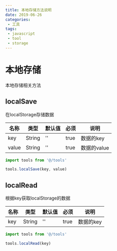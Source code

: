 ```yaml
---
title: 本地存储方法说明
date: 2019-06-26
categories:
 - 工具
tags:
 - javascript
 - tool
 - storage
---
```

# 本地存储
本地存储相关方法

## localSave
在localStorage存储数据

名称|类型|默认值|必须|说明
---|---|---|---|---
key|String|''|true|数据的key
value|String|''|true|数据的value

```javascript
import tools from '@/tools'

tools.localSave(key, value)
```

## localRead
根据key获取localStorage的数据

名称|类型|默认值|必须|说明
---|---|---|---|---
key|String|''|true|数据的key

```javascript
import tools from '@/tools'

tools.localRead(key)
```